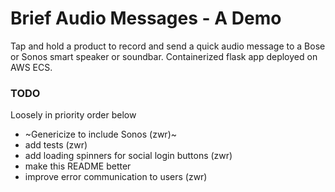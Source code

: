 # Brief Audio Messages - A Demo
Tap and hold a product to record and send a quick audio message to a Bose or Sonos smart speaker or soundbar. Containerized flask app deployed on AWS ECS.

### TODO
Loosely in priority order below

- ~Genericize to include Sonos (zwr)~
- add tests (zwr)
- add loading spinners for social login buttons (zwr)
- make this README better
- improve error communication to users (zwr)